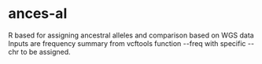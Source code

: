 # ances-al
R based for assigning ancestral alleles and comparison based on WGS data
Inputs are frequency summary from vcftools function --freq with specific --chr to be assigned.

